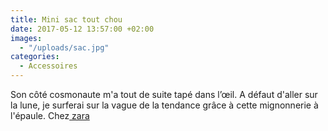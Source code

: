 ```yaml
---
title: Mini sac tout chou
date: 2017-05-12 13:57:00 +02:00
images:
  - "/uploads/sac.jpg"
categories:
  - Accessoires
---
```


Son côté cosmonaute m'a tout de suite tapé dans l’œil. A défaut d'aller sur la lune, je surferai sur la vague de la tendance grâce à cette mignonnerie à l'épaule. Chez[ zara ](https://www.zara.com/fr/fr/femme/sacs/petits-sacs/mini-shopper-avec-anses-m%C3%A9talliques-c712008p4088536.html)
